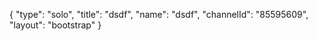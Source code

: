 {
    "type": "solo",
    "title": "dsdf",
    "name": "dsdf",
    "channelId": "85595609",
    "layout": "bootstrap"
}